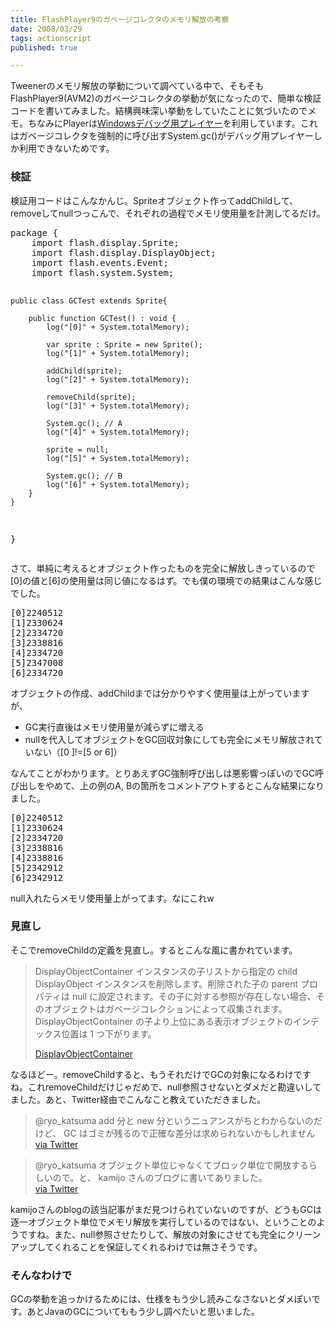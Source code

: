 ```yaml
---
title: FlashPlayer9のガベージコレクタのメモリ解放の考察
date: 2008/03/29
tags: actionscript
published: true

---
```


<p>Tweenerのメモリ解放の挙動について調べている中で、そもそもFlashPlayer9(AVM2)のガベージコレクタの挙動が気になったので、簡単な検証コードを書いてみました。結構興味深い挙動をしていたことに気づいたのでメモ。ちなみにPlayerは<a href="http://www.adobe.com/support/flashplayer/downloads.html">Windowsデバッグ用プレイヤー</a>を利用しています。これはガベージコレクタを強制的に呼び出すSystem.gc()がデバッグ用プレイヤーしか利用できないためです。</p>

<h3>検証</h3>
<p>検証用コードはこんなかんじ。Spriteオブジェクト作ってaddChildして、removeしてnullつっこんで、それぞれの過程でメモリ使用量を計測してるだけ。</p>
<p><pre>
package {
	import flash.display.Sprite;
	import flash.display.DisplayObject;
	import flash.events.Event;
	import flash.system.System;

	public class GCTest extends Sprite{
		
		public function GCTest() : void {
			log("[0]" + System.totalMemory);

			var sprite : Sprite = new Sprite();	
			log("[1]" + System.totalMemory);
			
			addChild(sprite);
			log("[2]" + System.totalMemory);
			
			removeChild(sprite);
			log("[3]" + System.totalMemory);
			
			System.gc(); // A
			log("[4]" + System.totalMemory);
			
			sprite = null;
			log("[5]" + System.totalMemory);
			
			System.gc(); // B
			log("[6]" + System.totalMemory);				
		}
	}
}
</pre></p>

<p>さて、単純に考えるとオブジェクト作ったものを完全に解放しきっているので[0]の値と[6]の使用量は同じ値になるはず。でも僕の環境での結果はこんな感じでした。</p>

<p><pre>
[0]2240512
[1]2330624
[2]2334720
[3]2338816
[4]2334720
[5]2347008
[6]2334720
</pre></p>

<p>オブジェクトの作成、addChildまでは分かりやすく使用量は上がっていますが、</p>

<p><ul>
<li>GC実行直後はメモリ使用量が減らずに増える</li>
<li>nullを代入してオブジェクトをGC回収対象にしても完全にメモリ解放されていない（[0
]!=[5 or 6]）</li>
</ul></p>

<p>なんてことがわかります。とりあえずGC強制呼び出しは悪影響っぽいのでGC呼び出しをやめて、上の例のA, Bの箇所をコメントアウトするとこんな結果になりました。</p>

<p><pre>
[0]2240512
[1]2330624
[2]2334720
[3]2338816
[4]2338816
[5]2342912
[6]2342912
</pre></p>

<p>null入れたらメモリ使用量上がってます。なにこれw</p>

<h3>見直し</h3>
<p>そこでremoveChildの定義を見直し。するとこんな風に書かれています。</p>

<p>
<blockquote>DisplayObjectContainer インスタンスの子リストから指定の child DisplayObject インスタンスを削除します。削除された子の parent プロパティは null に設定されます。その子に対する参照が存在しない場合、そのオブジェクトはガベージコレクションによって収集されます。DisplayObjectContainer の子より上位にある表示オブジェクトのインデックス位置は 1 つ下がります。

<a href="http://livedocs.adobe.com/flash/9.0_jp/ActionScriptLangRefV3/index.html">DisplayObjectContainer</a>
 </blockquote>
</p>

<p>なるほどー。removeChildすると、もうそれだけでGCの対象になるわけですね。これremoveChildだけじゃだめで、null参照させないとダメだと勘違いしてました。あと、Twitter経由でこんなこと教えていただきました。</p>

<p>
<blockquote>@ryo_katsuma add 分と new 分というニュアンスがちとわからないのだけど、 GC はゴミが残るので正確な差分は求められないかもしれません<br />
<a href="http://twitter.com/kunzo/statuses/778423808">via Twitter</a>
</blockquote>
</p>

<p>
<blockquote>@ryo_katsuma オブジェクト単位じゃなくてブロック単位で開放するらしいので。と、 kamijo さんのブログに書いてありました。<br />
<a href="http://twitter.com/kunzo/statuses/778424217">via Twitter</a></blockquote>
</p>

<p>kamijoさんのblogの該当記事がまだ見つけられていないのですが、どうもGCは逐一オブジェクト単位でメモリ解放を実行しているのではない、ということのようですね。また、null参照させたりして、解放の対象にさせても完全にクリーンアップしてくれることを保証してくれるわけでは無さそうです。</p>

<h3>そんなわけで</h3>
<p>GCの挙動を追っかけるためには、仕様をもう少し読みこなさないとダメぽいです。あとJavaのGCについてももう少し調べたいと思いました。</p>


